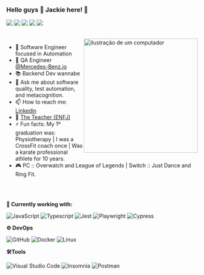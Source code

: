 

### Hello guys 👋 Jackie here! 🦄 

[<img src="https://img.shields.io/badge/%F0%9F%92%9C-Tests-blue?style=flat&color=grey"/>](#)
[<img src="https://img.shields.io/badge/%F0%9F%92%9C-Automation-blue?style=flat&color=grey"/>](#)
[<img src="https://img.shields.io/badge/%F0%9F%92%9C-Games-blue?style=flat&color=grey"/>](#)
[<img src="https://img.shields.io/badge/%F0%9F%92%9C-Music-blue?style=flat&color=grey"/>](#)
[<img src="https://img.shields.io/badge/%F0%9F%92%9C-BackEnd-blue?style=flat&color=grey"/>](#)

<br>
<img src="https://raw.githubusercontent.com/MicaelliMedeiros/micaellimedeiros/master/image/computer-illustration.png" alt="ilustração de um computador" min-width="300px" max-width="300px" width="300px" align="right">

- 👾 Software Engineer focused in Automation
- 🤖 QA Engineer [@Mercedes-Benz.io](https://www.mercedes-benz.io/jobs) 
- 📚 Backend Dev wannabe
- 💬 Ask me about software quality, test automation, and metacognition. 
- 📫 How to reach me: [Linkedin](https://www.linkedin.com/in/jacquetp/) 
- 🎈 [The Teacher (ENFJ)](https://www.truity.com/personality-type/ENFJ)
- ⚡ Fun facts: My 1º graduation was: Physiotherapy | I was a CrossFit coach once | Was a karate professional athlete for 10 years.
- 🎮 PC :: Overwatch and League of Legends | Switch :: Just Dance and Ring Fit.

<br>
<br>

**💼 Currently working with:**

![JavaScript](https://img.shields.io/badge/-JavaScript-333333?style=flat&logo=javascript)
![Typescript](https://img.shields.io/badge/-Typescript-333333?style=flat&logo=typescript)
![Jest](https://img.shields.io/badge/-Jest-333333?style=flat&logo=jest)
![Playwright](https://img.shields.io/badge/-Playwright-333333?style=flat&logo=playwright)
![Cypress](https://img.shields.io/badge/-Cypress-333333?style=flat&logo=cypress)

**⚙️ DevOps**

![GitHub](https://img.shields.io/badge/-GitHub-333333?style=flat&logo=github)
![Docker](https://img.shields.io/badge/-Docker-333333?style=flat&logo=docker)
![Linux](https://img.shields.io/badge/-Linux-333333?style=flat&logo=linux)

**🛠️Tools**

![Visual Studio Code](https://img.shields.io/badge/-Visual%20Studio%20Code-333333?style=flat&logo=visual-studio-code&logoColor=007ACC)
![Insomnia](https://img.shields.io/badge/-Insomnia-333333?style=flat&logo=insomnia)
![Postman](https://img.shields.io/badge/-Postman-333333?style=flat&logo=postman)




<div align="center">


